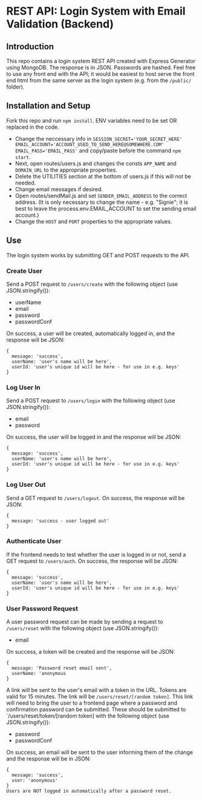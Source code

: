 # REST API: Login System with Email Validation (Backend)

## Introduction
This repo contains a login system REST API created with Express Generator using MongoDB. The response is in JSON. Passwords are hashed. Feel free to use any front end with the API; it would be easiest to host serve the front end html from the same server as the login system (e.g. from the `/public/` folder).

## Installation and Setup
Fork this repo and run `npm install`. ENV variables need to be set OR replaced in the code. 
* Change the neccessary info in `SESSION_SECRET='YOUR_SECRET_HERE' EMAIL_ACCOUNT='ACCOUNT_USED_TO_SEND_HERE@SOMEWHERE.COM' EMAIL_PASS='EMAIL_PASS'` and copy/paste before the command `npm start`. 
* Next, open routes/users.js and changes the consts `APP_NAME` and `DOMAIN_URL` to the appropriate properties. 
* Delete the UTILITIES section at the bottom of users.js if this will not be needed.
* Change email messages if desired.
* Open routes/sendMail.js and set `SENDER_EMAIL_ADDRESS` to the correct address. (It is only necessary to change the name - e.g. "Signie"; it is best to leave the process.env.EMAIL_ACCOUNT to set the sending email account.)
* Change the `HOST` and `PORT` properties to the appropriate values.

## Use
The login system works by submitting GET and POST requests to the API.

### Create User
Send a POST request to `/users/create` with the following object (use JSON.stringify()):
* userName
* email
* password
* passwordConf

On success, a user will be created, automatically logged in, and the response will be JSON: 
```
{
  message: 'success',
  userName: 'user's name will be here',
  userId: 'user's unique id will be here - for use in e.g. keys'
}
```

### Log User In
Send a POST request to `/users/login` with the following object (use JSON.stringify()):
* email
* password

On success, the user will be logged in and the response will be JSON:
```
{
  message: 'success',
  userName: 'user's name will be here',
  userId: 'user's unique id will be here - for use in e.g. keys'
}
```

### Log User Out
Send a GET request to `/users/logout`. On success, the response will be JSON:
```
{
  message: 'success - user logged out'
}
```

### Authenticate User
If the frontend needs to test whether the user is logged in or not, send a GET request to `/users/auth`. On success, the response will be JSON:
```
{
  message: 'success',
  userName: 'user's name will be here',
  userId: 'user's unique id will be here - for use in e.g. keys'
}
```

### User Password Request
A user password request can be made by sending a request to `/users/reset` with the following object (use JSON.stringify()):
* email

On success, a token will be created and the response will be JSON:
```
{
  message: 'Password reset email sent',
  userName: 'anonymous
}
```
A link will be sent to the user's email with a token in the URL. Tokens are valid for 15 minutes. The link will be `/users/reset/[random token]`. This link will need to bring the user to a frontend page where a password and confirmation password can be submitted. These should be submitted to `/users/reset/token/[random token] with the following object (use JSON.stringify()):
* password
* passwordConf

On success, an email will be sent to the user informing them of the change and the response will be in JSON:
```
{
  message: 'success',
  user: 'anonymous'
}
Users are NOT logged in automatically after a password reset.


